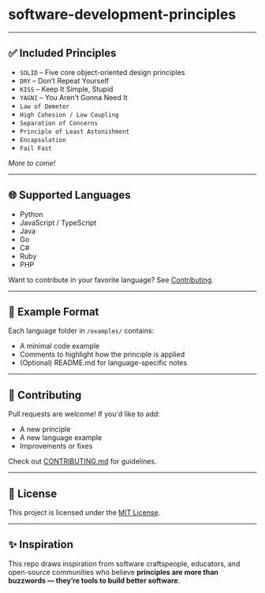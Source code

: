 # software-development-principles

---

## ✅ Included Principles

- `SOLID` – Five core object-oriented design principles
- `DRY` – Don’t Repeat Yourself
- `KISS` – Keep It Simple, Stupid
- `YAGNI` – You Aren’t Gonna Need It
- `Law of Demeter`
- `High Cohesion / Low Coupling`
- `Separation of Concerns`
- `Principle of Least Astonishment`
- `Encapsulation`
- `Fail Fast`

_More to come!_

---

## 🌐 Supported Languages

- Python
- JavaScript / TypeScript
- Java
- Go
- C#
- Ruby
- PHP

Want to contribute in your favorite language? See [Contributing](#-contributing).

---

## 🧰 Example Format

Each language folder in `/examples/` contains:
- A minimal code example
- Comments to highlight how the principle is applied
- (Optional) README.md for language-specific notes

---

## 🤝 Contributing

Pull requests are welcome! If you'd like to add:
- A new principle
- A new language example
- Improvements or fixes

Check out [CONTRIBUTING.md](CONTRIBUTING.md) for guidelines.

---

## 📜 License

This project is licensed under the [MIT License](LICENSE).

---

## ✨ Inspiration

This repo draws inspiration from software craftspeople, educators, and open-source communities who believe **principles are more than buzzwords — they’re tools to build better software**.

